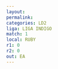 ```yaml
---
layout: 
permalink: 
categories: LD2
liga: LIGA INDIGO
match: 1
local: RUBY
r1: 0
r2: 0
out: EA
---
```

